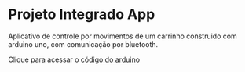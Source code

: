 # Projeto Integrado App
Aplicativo de controle por movimentos de um carrinho construido com arduino uno, com comunicação por bluetooth.

Clique para acessar o [código do arduino](https://github.com/leosole/ProjetoIntegradoCarrinho "Código arduino")
